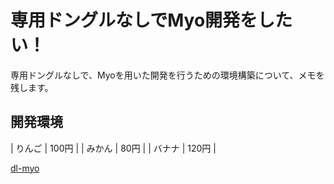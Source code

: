 # 専用ドングルなしでMyo開発をしたい！
専用ドングルなしで、Myoを用いた開発を行うための環境構築について、メモを残します。

## 開発環境
| りんご | 100円 |
| みかん | 80円  |
| バナナ | 120円 |

[dl-myo](https://github.com/iomz/dl-myo)